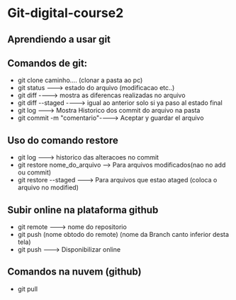 # Git-digital-course2
## Aprendiendo a usar git 
## Comandos de git:
* git clone caminho.... (clonar a pasta ao pc)
* git status ---> estado do arquivo (modificacao etc..)
* git diff ----> mostra as diferencas realizadas no arquivo
* git diff --staged ----> igual ao anterior solo si ya paso al estado final
* git log ---> Mostra Historico dos commit do arquivo na pasta
* git commit -m "comentario"----> Aceptar y guardar el arquivo
## Uso do comando restore
* git log ---> historico das alteracoes no commit
* git restore nome_do_arquivo --> Para arquivos modificados(nao no add ou commit)
* git restore --staged ---> Para arquivos que estao ataged (coloca o arquivo no modified)


## Subir online na plataforma github
* git remote ---> nome do repositorio
* git push (nome obtodo do remote) (nome da Branch canto inferior desta tela)
* git push ---> Disponibilizar online

## Comandos na nuvem (github)
* git pull